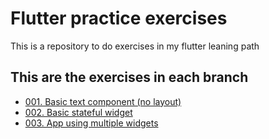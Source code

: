 # Flutter practice exercises

This is a repository to do exercises in my flutter leaning path

## This are the exercises in each branch
- [001. Basic text component (no layout)](https://github.com/htenjo/flutter_demos/tree/lesson/001_basic_text_without_layout)
- [002. Basic stateful widget](https://github.com/htenjo/flutter_demos/tree/lesson/002_basic_stateful_widget)
- [003. App using multiple widgets](https://github.com/htenjo/flutter_demos/tree/lesson/003_test1_multi-widget)
